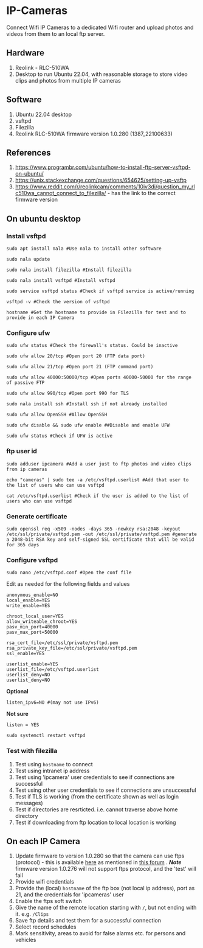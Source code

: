 # IP-Cameras

Connect Wifi IP Cameras to a dedicated Wifi router and upload photos and videos from them to an local ftp server.
## Hardware
1.   Reolink - RLC-510WA
2.   Desktop to run Ubuntu 22.04, with reasonable storage to store video clips and photos from multiple IP cameras

## Software
1.   Ubuntu 22.04 desktop
2.   vsftpd
3.   Filezilla
4.   Reolink RLC-510WA firmware version 1.0.280 (1387_22100633)


## References

1.   https://www.programbr.com/ubuntu/how-to-install-ftp-server-vsftpd-on-ubuntu/
2.   https://unix.stackexchange.com/questions/654625/setting-up-vsftp
3.   https://www.reddit.com/r/reolinkcam/comments/10iv3di/question_my_rlc510wa_cannot_connect_to_filezilla/ - has the link to the correct firmware version

## On ubuntu desktop

### Install vsftpd

`sudo apt install nala #Use nala to install other software`

`sudo nala update`

`sudo nala install filezilla #Install filezilla`

`sudo nala install vsftpd #Install vsftpd`

`sudo service vsftpd status #Check if vsftpd service is active/running`

`vsftpd -v #Check the version of vsftpd`

`hostname #Get the hostname to provide in Filezilla for test and to provide in each IP Camera`



### Configure ufw

`sudo ufw status #Check the firewall's status. Could be inactive` 

`sudo ufw allow 20/tcp #Open port 20 (FTP data port)`

`sudo ufw allow 21/tcp #Open port 21 (FTP command port)`

`sudo ufw allow 40000:50000/tcp #Open ports 40000-50000 for the range of passive FTP`

`sudo ufw allow 990/tcp #Open port 990 for TLS`

`sudo nala install ssh #Install ssh if not already installed`

`sudo ufw allow OpenSSH #Allow OpenSSH`

`sudo ufw disable && sudo ufw enable ##Disable and enable UFW`

`sudo ufw status #Check if UFW is active`


### ftp user id
`sudo adduser ipcamera #Add a user just to ftp photos and video clips from ip cameras`

`echo "cameras" | sudo tee -a /etc/vsftpd.userlist #Add that user to the list of users who can use vsftpd`

`cat /etc/vsftpd.userlist #Check if the user is added to the list of users who can use vsftpd`

### Generate certificate
`sudo openssl req -x509 -nodes -days 365 -newkey rsa:2048 -keyout /etc/ssl/private/vsftpd.pem -out /etc/ssl/private/vsftpd.pem #generate a 2048-bit RSA key and self-signed SSL certificate that will be valid for 365 days`


### Configure vsftpd
`sudo nano /etc/vsftpd.conf #Open the conf file`

Edit as needed for the following fields and values
```
anonymous_enable=NO
local_enable=YES
write_enable=YES

chroot_local_user=YES
allow_writeable_chroot=YES
pasv_min_port=40000
pasv_max_port=50000

rsa_cert_file=/etc/ssl/private/vsftpd.pem
rsa_private_key_file=/etc/ssl/private/vsftpd.pem
ssl_enable=YES

userlist_enable=YES
userlist_file=/etc/vsftpd.userlist
userlist_deny=NO
userlist_deny=NO
```

**Optional**
```
listen_ipv6=NO #(may not use IPv6)
```

**Not sure**
```
listen = YES
```

`sudo systemctl restart vsftpd`


### Test with filezilla
1.  Test using `hostname` to connect
2.  Test using intranet ip address
3.  Test using 'ipcamera' user credentials to see if connections are successful
4.  Test using other user credentials to see if connections are unsuccessful
5.  Test if TLS is working (from the certificate shown as well as login messages)
6.  Test if directories are resrticted. i.e. cannot traverse above home directory
7.  Test if downloading from ftp location to local location is working

## On each IP Camera

1.  Update firmware to version 1.0.280 so that the camera can use ftps (protocol) - this is available [here](https://support.reolink.com/attachments/token/1ISbkfiJ3uJ2rganejlK6JUvG/?name=IPC_523128M5MP.1387_22100633.RLC-510WA.OV05A10.5MP.WIFI1021.REOLINK.pak) as mentioned in [this forum](https://www.reddit.com/r/reolinkcam/comments/10iv3di/question_my_rlc510wa_cannot_connect_to_filezilla/) . ***Note*** firmware version 1.0.276 will not support ftps protocol, and the 'test' will fail
2.  Provide wifi credentials
3.  Provide the (local) `hostname` of the ftp box (not local ip address), port as 21, and the credentials for 'ipcameras' user
4.  Enable the ftps soft switch
5.  Give the name of the remote location starting with `/`, but not ending with it. e.g. `/Clips`
6.  Save ftp details and test them for a successful connection
7.  Select record schedules
8.  Mark sensitivity, areas to avoid for false alarms etc. for persons and vehicles



